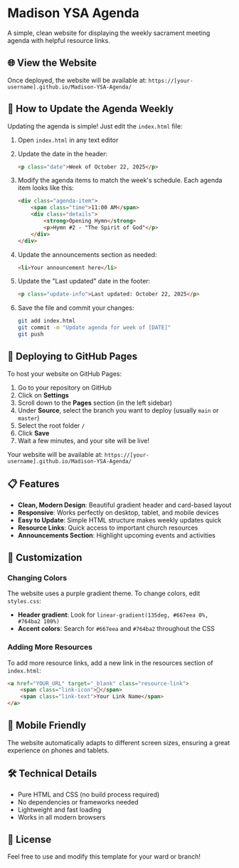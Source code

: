 # Madison YSA Agenda

A simple, clean website for displaying the weekly sacrament meeting agenda with helpful resource links.

## 🌐 View the Website

Once deployed, the website will be available at: `https://[your-username].github.io/Madison-YSA-Agenda/`

## 📝 How to Update the Agenda Weekly

Updating the agenda is simple! Just edit the `index.html` file:

1. Open `index.html` in any text editor
2. Update the date in the header:
   ```html
   <p class="date">Week of October 22, 2025</p>
   ```

3. Modify the agenda items to match the week's schedule. Each agenda item looks like this:
   ```html
   <div class="agenda-item">
       <span class="time">11:00 AM</span>
       <div class="details">
           <strong>Opening Hymn</strong>
           <p>Hymn #2 - "The Spirit of God"</p>
       </div>
   </div>
   ```

4. Update the announcements section as needed:
   ```html
   <li>Your announcement here</li>
   ```

5. Update the "Last updated" date in the footer:
   ```html
   <p class="update-info">Last updated: October 22, 2025</p>
   ```

6. Save the file and commit your changes:
   ```bash
   git add index.html
   git commit -m "Update agenda for week of [DATE]"
   git push
   ```

## 🚀 Deploying to GitHub Pages

To host your website on GitHub Pages:

1. Go to your repository on GitHub
2. Click on **Settings**
3. Scroll down to the **Pages** section (in the left sidebar)
4. Under **Source**, select the branch you want to deploy (usually `main` or `master`)
5. Select the root folder `/` 
6. Click **Save**
7. Wait a few minutes, and your site will be live!

Your website will be available at: `https://[your-username].github.io/Madison-YSA-Agenda/`

## 📋 Features

- **Clean, Modern Design**: Beautiful gradient header and card-based layout
- **Responsive**: Works perfectly on desktop, tablet, and mobile devices
- **Easy to Update**: Simple HTML structure makes weekly updates quick
- **Resource Links**: Quick access to important church resources
- **Announcements Section**: Highlight upcoming events and activities

## 🎨 Customization

### Changing Colors

The website uses a purple gradient theme. To change colors, edit `styles.css`:

- **Header gradient**: Look for `linear-gradient(135deg, #667eea 0%, #764ba2 100%)`
- **Accent colors**: Search for `#667eea` and `#764ba2` throughout the CSS

### Adding More Resources

To add more resource links, add a new link in the resources section of `index.html`:

```html
<a href="YOUR_URL" target="_blank" class="resource-link">
    <span class="link-icon">🔗</span>
    <span class="link-text">Your Link Name</span>
</a>
```

## 📱 Mobile Friendly

The website automatically adapts to different screen sizes, ensuring a great experience on phones and tablets.

## 🛠️ Technical Details

- Pure HTML and CSS (no build process required)
- No dependencies or frameworks needed
- Lightweight and fast loading
- Works in all modern browsers

## 📄 License

Feel free to use and modify this template for your ward or branch!
